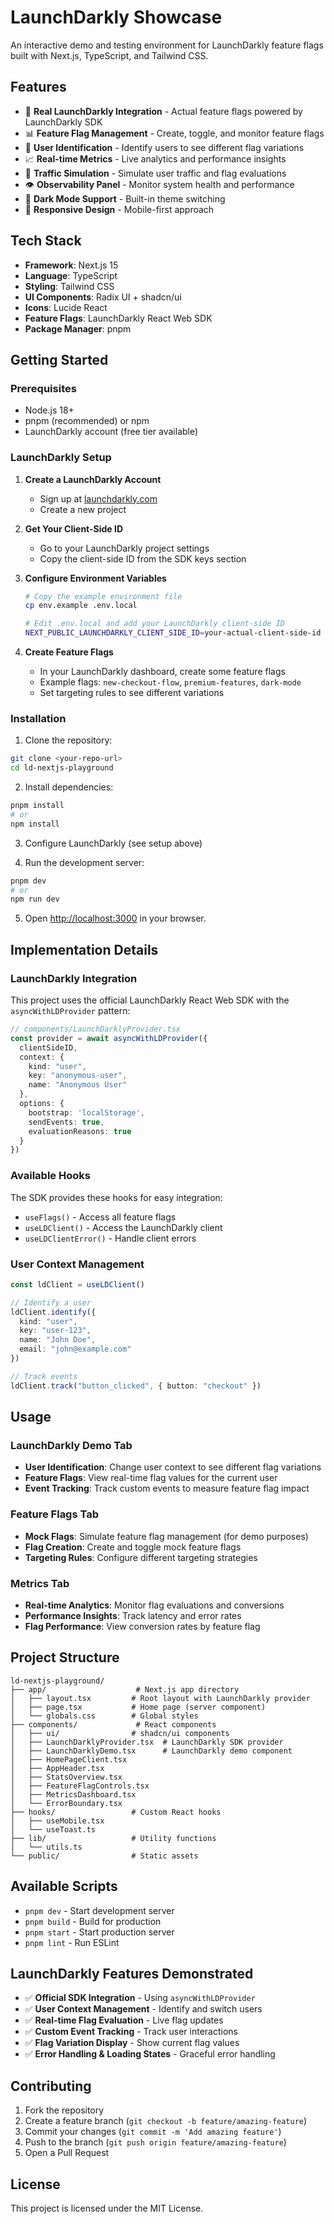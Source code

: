 # LaunchDarkly Showcase

An interactive demo and testing environment for LaunchDarkly feature flags built with Next.js, TypeScript, and Tailwind CSS.

## Features

- 🚀 **Real LaunchDarkly Integration** - Actual feature flags powered by LaunchDarkly SDK
- 📊 **Feature Flag Management** - Create, toggle, and monitor feature flags
- 👤 **User Identification** - Identify users to see different flag variations
- 📈 **Real-time Metrics** - Live analytics and performance insights
- 🎯 **Traffic Simulation** - Simulate user traffic and flag evaluations
- 👁️ **Observability Panel** - Monitor system health and performance
- 🌙 **Dark Mode Support** - Built-in theme switching
- 📱 **Responsive Design** - Mobile-first approach

## Tech Stack

- **Framework**: Next.js 15
- **Language**: TypeScript
- **Styling**: Tailwind CSS
- **UI Components**: Radix UI + shadcn/ui
- **Icons**: Lucide React
- **Feature Flags**: LaunchDarkly React Web SDK
- **Package Manager**: pnpm

## Getting Started

### Prerequisites

- Node.js 18+ 
- pnpm (recommended) or npm
- LaunchDarkly account (free tier available)

### LaunchDarkly Setup

1. **Create a LaunchDarkly Account**
   - Sign up at [launchdarkly.com](https://launchdarkly.com)
   - Create a new project

2. **Get Your Client-Side ID**
   - Go to your LaunchDarkly project settings
   - Copy the client-side ID from the SDK keys section

3. **Configure Environment Variables**
   ```bash
   # Copy the example environment file
   cp env.example .env.local
   
   # Edit .env.local and add your LaunchDarkly client-side ID
   NEXT_PUBLIC_LAUNCHDARKLY_CLIENT_SIDE_ID=your-actual-client-side-id
   ```

4. **Create Feature Flags**
   - In your LaunchDarkly dashboard, create some feature flags
   - Example flags: `new-checkout-flow`, `premium-features`, `dark-mode`
   - Set targeting rules to see different variations

### Installation

1. Clone the repository:
```bash
git clone <your-repo-url>
cd ld-nextjs-playground
```

2. Install dependencies:
```bash
pnpm install
# or
npm install
```

3. Configure LaunchDarkly (see setup above)

4. Run the development server:
```bash
pnpm dev
# or
npm run dev
```

5. Open [http://localhost:3000](http://localhost:3000) in your browser.

## Implementation Details

### LaunchDarkly Integration

This project uses the official LaunchDarkly React Web SDK with the `asyncWithLDProvider` pattern:

```typescript
// components/LaunchDarklyProvider.tsx
const provider = await asyncWithLDProvider({
  clientSideID,
  context: {
    kind: "user",
    key: "anonymous-user",
    name: "Anonymous User"
  },
  options: {
    bootstrap: 'localStorage',
    sendEvents: true,
    evaluationReasons: true
  }
})
```

### Available Hooks

The SDK provides these hooks for easy integration:

- `useFlags()` - Access all feature flags
- `useLDClient()` - Access the LaunchDarkly client
- `useLDClientError()` - Handle client errors

### User Context Management

```typescript
const ldClient = useLDClient()

// Identify a user
ldClient.identify({
  kind: "user",
  key: "user-123",
  name: "John Doe",
  email: "john@example.com"
})

// Track events
ldClient.track("button_clicked", { button: "checkout" })
```

## Usage

### LaunchDarkly Demo Tab
- **User Identification**: Change user context to see different flag variations
- **Feature Flags**: View real-time flag values for the current user
- **Event Tracking**: Track custom events to measure feature flag impact

### Feature Flags Tab
- **Mock Flags**: Simulate feature flag management (for demo purposes)
- **Flag Creation**: Create and toggle mock feature flags
- **Targeting Rules**: Configure different targeting strategies

### Metrics Tab
- **Real-time Analytics**: Monitor flag evaluations and conversions
- **Performance Insights**: Track latency and error rates
- **Flag Performance**: View conversion rates by feature flag

## Project Structure

```
ld-nextjs-playground/
├── app/                    # Next.js app directory
│   ├── layout.tsx         # Root layout with LaunchDarkly provider
│   ├── page.tsx           # Home page (server component)
│   └── globals.css        # Global styles
├── components/             # React components
│   ├── ui/                # shadcn/ui components
│   ├── LaunchDarklyProvider.tsx  # LaunchDarkly SDK provider
│   ├── LaunchDarklyDemo.tsx      # LaunchDarkly demo component
│   ├── HomePageClient.tsx
│   ├── AppHeader.tsx
│   ├── StatsOverview.tsx
│   ├── FeatureFlagControls.tsx
│   ├── MetricsDashboard.tsx
│   └── ErrorBoundary.tsx
├── hooks/                 # Custom React hooks
│   ├── useMobile.tsx
│   └── useToast.ts
├── lib/                   # Utility functions
│   └── utils.ts
└── public/                # Static assets
```

## Available Scripts

- `pnpm dev` - Start development server
- `pnpm build` - Build for production
- `pnpm start` - Start production server
- `pnpm lint` - Run ESLint

## LaunchDarkly Features Demonstrated

- ✅ **Official SDK Integration** - Using `asyncWithLDProvider`
- ✅ **User Context Management** - Identify and switch users
- ✅ **Real-time Flag Evaluation** - Live flag updates
- ✅ **Custom Event Tracking** - Track user interactions
- ✅ **Flag Variation Display** - Show current flag values
- ✅ **Error Handling & Loading States** - Graceful error handling

## Contributing

1. Fork the repository
2. Create a feature branch (`git checkout -b feature/amazing-feature`)
3. Commit your changes (`git commit -m 'Add amazing feature'`)
4. Push to the branch (`git push origin feature/amazing-feature`)
5. Open a Pull Request

## License

This project is licensed under the MIT License. 